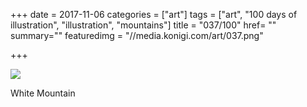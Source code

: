 +++
date = 2017-11-06
categories = ["art"]
tags = ["art", "100 days of illustration", "illustration", "mountains"]
title = "037/100"
href= ""
summary=""
featuredimg = "//media.konigi.com/art/037.png"

+++

<img src="//media.konigi.com/art/037.png" />

White Mountain

